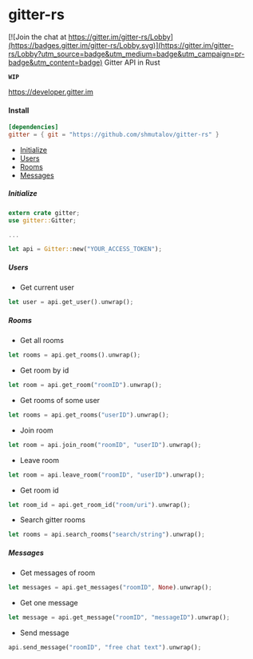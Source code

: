 # gitter-rs

[![Join the chat at https://gitter.im/gitter-rs/Lobby](https://badges.gitter.im/gitter-rs/Lobby.svg)](https://gitter.im/gitter-rs/Lobby?utm_source=badge&utm_medium=badge&utm_campaign=pr-badge&utm_content=badge)
Gitter API in Rust 

 **`WIP`**

https://developer.gitter.im

#### Install

```toml
[dependencies]
gitter = { git = "https://github.com/shmutalov/gitter-rs" }
```

- [Initialize](#initialize)
- [Users](#users)
- [Rooms](#rooms)
- [Messages](#messages)

##### Initialize

```rust
extern crate gitter;
use gitter::Gitter;

...

let api = Gitter::new("YOUR_ACCESS_TOKEN");
```

##### Users

- Get current user

```rust
let user = api.get_user().unwrap();
```

##### Rooms

- Get all rooms
```rust
let rooms = api.get_rooms().unwrap();
```

- Get room by id
```rust
let room = api.get_room("roomID").unwrap();
```

- Get rooms of some user
```rust
let rooms = api.get_rooms("userID").unwrap();
```

- Join room
```rust
let room = api.join_room("roomID", "userID").unwrap();
```
	
- Leave room
```rust
let room = api.leave_room("roomID", "userID").unwrap();
```

- Get room id
```rust
let room_id = api.get_room_id("room/uri").unwrap();
```

- Search gitter rooms
```rust
let rooms = api.search_rooms("search/string").unwrap();
```

##### Messages

- Get messages of room
```rust
let messages = api.get_messages("roomID", None).unwrap();
```

- Get one message
```rust
let message = api.get_message("roomID", "messageID").unwrap();
```

- Send message
```rust
api.send_message("roomID", "free chat text").unwrap();
```